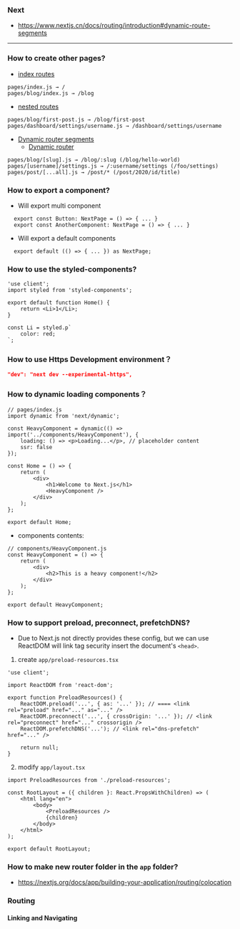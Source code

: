 ### Next

-   https://www.nextjs.cn/docs/routing/introduction#dynamic-route-segments

---

### How to create other pages?

-   [index routes](https://www.nextjs.cn/docs/routing/introduction#index-routes)

```
pages/index.js → /
pages/blog/index.js → /blog
```

-   [nested routes](https://www.nextjs.cn/docs/routing/introduction#nested-routes)

```
pages/blog/first-post.js → /blog/first-post
pages/dashboard/settings/username.js → /dashboard/settings/username
```

-   [Dynamic router segments](https://www.nextjs.cn/docs/routing/introduction#dynamic-route-segments)
    -   [Dynamic router](https://www.nextjs.cn/docs/routing/dynamic-routes)

```
pages/blog/[slug].js → /blog/:slug (/blog/hello-world)
pages/[username]/settings.js → /:username/settings (/foo/settings)
pages/post/[...all].js → /post/* (/post/2020/id/title)
```

### How to export a component?

-   Will export multi component

```tsx
  export const Button: NextPage = () => { ... }
  export const AnotherComponent: NextPage = () => { ... }
```

-   Will export a default components

```tsx
  export default (() => { ... }) as NextPage;
```

### How to use the styled-components?

```tsx
'use client';
import styled from 'styled-components';

export default function Home() {
    return <Li>1</Li>;
}

const Li = styled.p`
    color: red;
`;
```

### How to use Https Development environment？

```json
"dev": "next dev --experimental-https",
```

### How to dynamic loading components？

```tsx
// pages/index.js
import dynamic from 'next/dynamic';

const HeavyComponent = dynamic(() => import('../components/HeavyComponent'), {
    loading: () => <p>Loading...</p>, // placeholder content
    ssr: false
});

const Home = () => {
    return (
        <div>
            <h1>Welcome to Next.js</h1>
            <HeavyComponent />
        </div>
    );
};

export default Home;
```

-   components contents:

```tsx
// components/HeavyComponent.js
const HeavyComponent = () => {
    return (
        <div>
            <h2>This is a heavy component!</h2>
        </div>
    );
};

export default HeavyComponent;
```

### How to support preload, preconnect, prefetchDNS?

-   Due to Next.js not directly provides these config, but we can use ReactDOM will link tag security insert the document's `<head>`.

1.  create `app/preload-resources.tsx`

```tsx
'use client';

import ReactDOM from 'react-dom';

export function PreloadResources() {
    ReactDOM.preload('...', { as: '...' }); // ==== <link rel="preload" href="..." as="..." />
    ReactDOM.preconnect('...', { crossOrigin: '...' }); // <link rel="preconnect" href="..." crossorigin />
    ReactDOM.prefetchDNS('...'); // <link rel="dns-prefetch" href="..." />

    return null;
}
```

2.  modify `app/layout.tsx`

```tsx
import PreloadResources from './preload-resources';

const RootLayout = ({ children }: React.PropsWithChildren) => (
    <html lang="en">
        <body>
            <PreloadResources />
            {children}
        </body>
    </html>
);

export default RootLayout;
```

### How to make new router folder in the `app` folder?

-   https://nextjs.org/docs/app/building-your-application/routing/colocation

### Routing

#### Linking and Navigating
